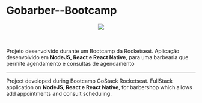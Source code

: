 # Gobarber--Bootcamp

<div align="center">
  <img src="https://camo.githubusercontent.com/d1c64f218723a553f9f38bed77b485c0e172cb0c/68747470733a2f2f7265732e636c6f7564696e6172792e636f6d2f6c756b656d6f72616c65732f696d6167652f75706c6f61642f76313536343533333035312f726561646d655f6c6f676f732f676f6261726265725f6867356464782e706e67" />
</div>
<br />
<br />

Projeto desenvolvido durante um Bootcamp da Rocketseat. Aplicação desenvolvido em <strong>NodeJS, React e React Native</strong>, para uma barbearia que permite agendamento e consultas de agendamento
<hr />

Project developed during Bootcamp GoStack Rocketseat. FullStack application on <strong>NodeJS, React e React Native</strong>, for barbershop which allows add appointments and consult scheduling.

<br />
